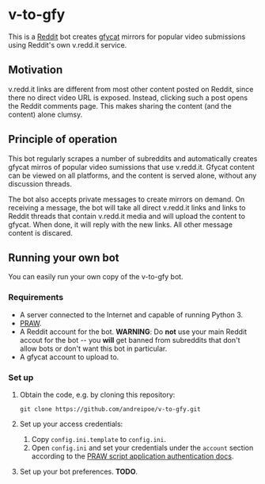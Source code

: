 # v-to-gfy

This is a [Reddit](https://reddit.com) bot creates [gfycat](https://gfycat.com/) mirrors for popular video submissions using Reddit's own v.redd.it service.

## Motivation 

v.redd.it links are different from most other content posted on Reddit, since there no direct video URL is exposed. Instead, clicking such a post opens the Reddit comments page. This makes sharing the content (and the content) alone clumsy. 

## Principle of operation

This bot regularly scrapes a number of subreddits and automatically creates gfycat mirros of popular video sumissions that use v.redd.it. Gfycat content can be viewed on all platforms, and the content is served alone, without any discussion threads.

The bot also accepts private messages to create mirrors on demand. On receiving a message, the bot will take all direct v.redd.it links and links to Reddit threads that contain v.redd.it media and will upload the content to gfycat. When done, it will reply with the new links. All other message content is discared.

## Running your own bot

You can easily run your own copy of the v-to-gfy bot.

### Requirements 

* A server connected to the Internet and capable of running Python 3.
* [PRAW](http://praw.readthedocs.io/en/latest/getting_started/installation.html).
* A Reddit account for the bot. **WARNING**: Do **not** use your main Reddit accout for the bot -- you **will** get banned from subreddits that don't allow bots or don't want this bot in particular.
* A gfycat account to upload to.

### Set up

1. Obtain the code, e.g. by cloning this repository:

    ```
    git clone https://github.com/andreipoe/v-to-gfy.git
    ```

2. Set up your access credentials: 
   1. Copy `config.ini.template` to `config.ini`.
   2. Open `config.ini` and set your credentials under the `account` section according to the [PRAW script application authentication docs](http://praw.readthedocs.io/en/latest/getting_started/authentication.html).
3. Set up your bot preferences. **TODO**.

